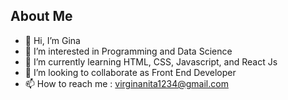 
## About Me
- 👋 Hi, I’m Gina
- 👀 I’m interested in Programming and Data Science
- 🌱 I’m currently learning HTML, CSS, Javascript, and React Js
- 💞️ I’m looking to collaborate as Front End Developer
- 📫 How to reach me : virginanita1234@gmail.com


<!---
pjn-Gina/pjn-Gina is a ✨ special ✨ repository because its `README.md` (this file) appears on your GitHub profile.
You can click the Preview link to take a look at your changes.
--->
